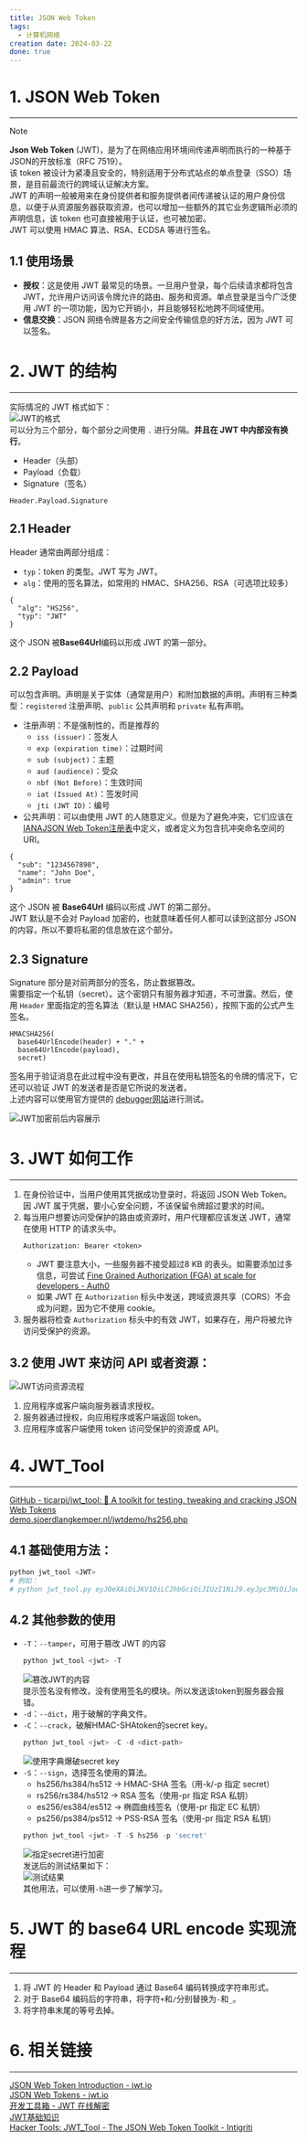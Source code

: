 ```yaml
---
title: JSON Web Token
tags:
  - 计算机网络
creation date: 2024-03-22
done: true
---
```

# 1. JSON Web Token  
---
>[!note]
>**Json Web Token** (JWT)，是为了在网络应用环境间传递声明而执行的一种基于JSON的开放标准（RFC 7519）。  
>该 token 被设计为紧凑且安全的，特别适用于分布式站点的单点登录（SSO）场景，是目前最流行的跨域认证解决方案。  
>JWT 的声明一般被用来在身份提供者和服务提供者间传递被认证的用户身份信息，以便于从资源服务器获取资源，也可以增加一些额外的其它业务逻辑所必须的声明信息，该 token 也可直接被用于认证，也可被加密。  
>JWT 可以使用 HMAC 算法、RSA、ECDSA 等进行签名。   

## 1.1 使用场景  
- **授权**：这是使用 JWT 最常见的场景。一旦用户登录，每个后续请求都将包含 JWT，允许用户访问该令牌允许的路由、服务和资源。单点登录是当今广泛使用 JWT 的一项功能，因为它开销小，并且能够轻松地跨不同域使用。  
- **信息交换**：JSON 网络令牌是各方之间安全传输信息的好方法，因为 JWT 可以签名。  

# 2. JWT 的结构   
---
实际情况的 JWT 格式如下：   
![JWT的格式](https://image.yiscook.top/blog-image/202403221128679.png)  
可以分为三个部分，每个部分之间使用 `.` 进行分隔。**并且在 JWT 中内部没有换行**。   
- Header（头部）  
- Payload（负载）  
- Signature（签名）  
```Plain Text  
Header.Payload.Signature  
```  

## 2.1 Header  
Header 通常由两部分组成：   
- `typ`：token 的类型。JWT 写为 JWT。  
- `alg`：使用的签名算法，如常用的 HMAC、SHA256、RSA（可选项比较多）  
```Plain Text  
{  
  "alg": "HS256",  
  "typ": "JWT"  
}  
```  
这个 JSON 被**Base64Url**编码以形成 JWT 的第一部分。  

## 2.2 Payload  
可以包含声明。声明是关于实体（通常是用户）和附加数据的声明。声明有三种类型：`registered` 注册声明、`public` 公共声明和 `private` 私有声明。  
- 注册声明：不是强制性的，而是推荐的  
    - `iss (issuer)`：签发人  
    - `exp (expiration time)`：过期时间  
    - `sub (subject)`：主题  
    - `aud (audience)`：受众  
    - `nbf (Not Before)`：生效时间  
    - `iat (Issued At)`：签发时间  
    - `jti (JWT ID)`：编号  
- 公共声明：可以由使用 JWT 的人随意定义。但是为了避免冲突，它们应该在 [IANAJSON Web Token注册表](https://www.iana.org/assignments/jwt/jwt.xhtml)中定义，或者定义为包含抗冲突命名空间的 URI。  
```Plain Text  
{  
  "sub": "1234567890",  
  "name": "John Doe",  
  "admin": true  
}  
```  
这个 JSON 被 **Base64Url** 编码以形成 JWT 的第二部分。    
JWT 默认是不会对 Payload 加密的，也就意味着任何人都可以读到这部分 JSON 的内容，所以不要将私密的信息放在这个部分。  

## 2.3 Signature  
Signature 部分是对前两部分的签名，防止数据篡改。  
需要指定一个私钥（secret）。这个密钥只有服务器才知道，不可泄露。然后，使用 `Header` 里面指定的签名算法（默认是 HMAC SHA256），按照下面的公式产生签名。  
```Plain Text  
HMACSHA256(  
  base64UrlEncode(header) + "." +  
  base64UrlEncode(payload),  
  secret)  
```  
签名用于验证消息在此过程中没有更改，并且在使用私钥签名的令牌的情况下，它还可以验证 JWT 的发送者是否是它所说的发送者。  
上述内容可以使用官方提供的 [debugger网站](https://jwt.io/#debugger-io)进行测试。  

![JWT加密前后内容展示](https://image.yiscook.top/blog-image/202403221131493.png)   

# 3. JWT 如何工作   
---
1. 在身份验证中，当用户使用其凭据成功登录时，将返回 JSON Web Token。因 JWT 属于凭据，要小心安全问题，不该保留令牌超过要求的时间。   
2. 每当用户想要访问受保护的路由或资源时，用户代理都应该发送 JWT，通常在使用 HTTP 的请求头中。  
    ```Plain Text  
    Authorization: Bearer <token>  
    ```  
    - JWT 要注意大小，一些服务器不接受超过8 KB 的表头。如需要添加过多信息，可尝试 [Fine Grained Authorization (FGA) at scale for developers - Auth0](https://auth0.com/fine-grained-authorization)  
    - 如果 JWT 在 `Authorization` 标头中发送，跨域资源共享（CORS）不会成为问题，因为它不使用 cookie。   
1. 服务器将检查 `Authorization` 标头中的有效 JWT，如果存在，用户将被允许访问受保护的资源。   

## **3.2 使用 JWT 来访问 API 或者资源：**   
![JWT访问资源流程](https://image.yiscook.top/blog-image/202403221140299.png)  
1. 应用程序或客户端向服务器请求授权。  
2. 服务器通过授权，向应用程序或客户端返回 token。  
3. 应用程序或客户端使用 token 访问受保护的资源或 API。  

# 4. JWT_Tool  
---
[GitHub - ticarpi/jwt\_tool: :snake: A toolkit for testing, tweaking and cracking JSON Web Tokens](https://github.com/ticarpi/jwt_tool)  
[demo.sjoerdlangkemper.nl/jwtdemo/hs256.php](https://demo.sjoerdlangkemper.nl/jwtdemo/hs256.php)  
## 4.1 基础使用方法：  
```PowerShell  
python jwt_tool <JWT>  
# 例如：  
# python jwt_tool.py eyJ0eXAiOiJKV1QiLCJhbGciOiJIUzI1NiJ9.eyJpc3MiOiJodHRwczpcL1wvZGVtby5zam9lcmRsYW5na2VtcGVyLm5sXC8iLCJpYXQiOjE2ODEyNzM2NzcsImV4cCI6MTY4MTI3NDg3NywiZGF0YSI6eyJoZWxsbyI6IndvcmxkIn19.oW0RqRmElN-DveBjsFNgJw1A-cQv4pFjICzWW3PdM34  
```  

## 4.2 其他参数的使用  
- `-T`：`--tamper`，可用于篡改 JWT 的内容  
    ```PowerShell  
    python jwt_tool <jwt> -T  
    ```  
    ![篡改JWT的内容](https://image.yiscook.top/blog-image/202403221143291.png)  
    提示签名没有修改，没有使用签名的模块。所以发送该token到服务器会报错。  
- `-d`：`--dict`，用于破解的字典文件。  
- `-C`：`--crack`，破解HMAC-SHAtoken的secret key。  
    ```PowerShell  
    python jwt_tool <jwt> -C -d <dict-path>  
    ```  
    ![使用字典爆破secret key](https://image.yiscook.top/blog-image/202403221147873.png)    
- `-S`：`--sign`，选择签名使用的算法。  
    - hs256/hs384/hs512 → HMAC-SHA 签名（用-k/-p 指定 secret）   
    - rs256/rs384/hs512 → RSA 签名（使用-pr 指定 RSA 私钥）   
    - es256/es384/es512 → 椭圆曲线签名（使用-pr 指定 EC 私钥）   
    - ps256/ps384/ps512 → PSS-RSA 签名（使用-pr 指定 RSA 私钥）   
    ```PowerShell  
    python jwt_tool <jwt> -T -S hs256 -p 'secret'  
    ```  
    ![指定secret进行加密](https://image.yiscook.top/blog-image/202403221150457.png)  
    发送后的测试结果如下：  
    ![测试结果](https://image.yiscook.top/blog-image/202403221153420.png)  
其他用法，可以使用`-h`进一步了解学习。  

# 5. JWT 的 base64 URL encode 实现流程  
---
1. 将 JWT 的 Header 和 Payload 通过 Base64 编码转换成字符串形式。  
2. 对于 Base64 编码后的字符串，将字符`+`和`/`分别替换为`-`和`_`。  
3. 将字符串末尾的等号去掉。

# 6. 相关链接  
---
[JSON Web Token Introduction - jwt.io](https://jwt.io/introduction/)  
[JSON Web Tokens - jwt.io](https://jwt.io/#debugger-io)  
[开发工具箱 - JWT 在线解密](https://www.box3.cn/tools/jwt.html)  
[JWT基础知识](https://www.wolai.com/ctfhub/hcFRbVUSwDUD1UTrPJbkob)  
[Hacker Tools: JWT\_Tool - The JSON Web Token Toolkit - Intigriti](https://blog.intigriti.com/2021/07/27/hacker-tools-jwt_tool/)  

